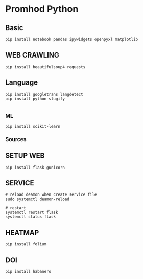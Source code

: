 # Promhod Python
## Basic
```python
pip install notebook pandas ipywidgets openpyxl matplotlib
```
## WEB CRAWLING
```
pip install beautifulsoup4 requests
```

## Language
```
pip install googletrans langdetect
pip install python-slugify


```

### ML
```
pip install scikit-learn

```

### Sources

## SETUP WEB
```
pip install flask gunicorn
```

## SERVICE
```
# reload deamon when create service file
sudo systemctl deamon-reload

# restart
systemctl restart flask 
systemctl status flask 
```


## HEATMAP
```
pip install folium
```

## DOI
```
pip install habanero
```